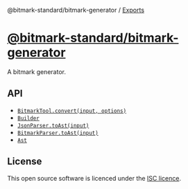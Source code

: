 @bitmark-standard/bitmark-generator / [Exports](modules.md)

[@bitmark-standard/bitmark-generator](../README.md)
================

A bitmark generator.

## API

- [`BitmarkTool.convert(input, options)`](./classes/BitmarkTool.md)
- [`Builder`](./classes/Builder.md)
- [`JsonParser.toAst(input)`](./classes/JsonParser.md)
- [`BitmarkParser.toAst(input)`](./classes/BitmarkParser.md)
- [`Ast`](./classes/Ast.md)

## License

This open source software is licenced under the [ISC licence](https://opensource.org/license/isc-license-txt).
